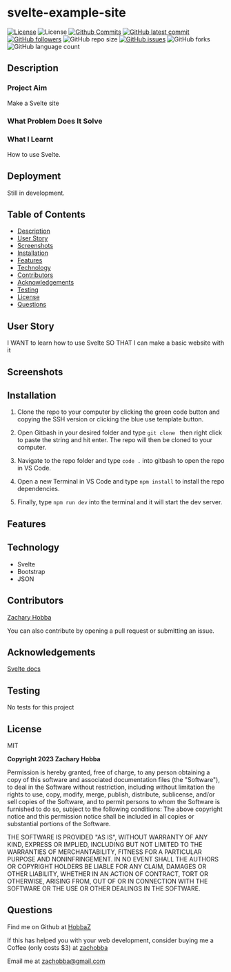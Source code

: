 # svelte-example-site

[![License](https://img.shields.io/badge/License-MIT-blue.svg)](https://choosealicense.com/licenses/mit/)
![License](https://img.shields.io/badge/Made%20with-Svelte-orange.svg)
[![Github Commits](https://img.shields.io/github/commit-activity/w/HobbaZ/svelte-example-site)](https://github.com/HobbaZ/svelte-example-site/commits)
[![GitHub latest commit](https://img.shields.io/github/last-commit/HobbaZ/svelte-example-site)](https://github.com/HobbaZ/svelte-example-site/branches)
[![GitHub followers](https://img.shields.io/github/followers/HobbaZ.svg)]()
![GitHub repo size](https://img.shields.io/github/repo-size/HobbaZ/svelte-example-site)
[![GitHub issues](https://img.shields.io/github/issues/HobbaZ/svelte-example-site)](https://img.shields.io/github/issues/HobbaZ/svelte-example-site)
![GitHub forks](https://img.shields.io/github/forks/HobbaZ/svelte-example-site)
![GitHub language count](https://img.shields.io/github/languages/count/HobbaZ/svelte-example-site)

## Description

### Project Aim

Make a Svelte site

### What Problem Does It Solve

### What I Learnt

How to use Svelte.

## Deployment

Still in development.

## Table of Contents

- [Description](#description)
- [User Story](#user-story)
- [Screenshots](#screenshots)
- [Installation](#installation)
- [Features](#features)
- [Technology](#technology)
- [Contributors](#contributors)
- [Acknowledgements](#acknowledgements)
- [Testing](#testing)
- [License](#license)
- [Questions](#questions)

## User Story

I WANT to learn how to use Svelte
SO THAT I can make a basic website with it

## Screenshots

## Installation

1. Clone the repo to your computer by clicking the green code button and copying the SSH version or clicking the blue use template button.

2. Open Gitbash in your desired folder and type `git clone ` then right click to paste the string and hit enter. The repo will then be cloned to your computer.

3. Navigate to the repo folder and type `code .` into gitbash to open the repo in VS Code.

4. Open a new Terminal in VS Code and type `npm install` to install the repo dependencies.

5. Finally, type `npm run dev` into the terminal and it will start the dev server.

## Features

## Technology

- Svelte
- Bootstrap
- JSON

## Contributors

[Zachary Hobba](https://github.com/HobbaZ)

You can also contribute by opening a pull request or submitting an issue.

## Acknowledgements

[Svelte docs](https://svelte.dev/)

## Testing

No tests for this project

## License

MIT

**Copyright 2023 Zachary Hobba**

Permission is hereby granted, free of charge, to any person obtaining a copy of this software and associated documentation files (the "Software"), to deal in the Software without restriction, including without limitation the rights to use, copy, modify, merge, publish, distribute, sublicense, and/or sell copies of the Software, and to permit persons to whom the Software is furnished to do so, subject to the following conditions:
The above copyright notice and this permission notice shall be included in all copies or substantial portions of the Software.

THE SOFTWARE IS PROVIDED "AS IS", WITHOUT WARRANTY OF ANY KIND, EXPRESS OR IMPLIED, INCLUDING BUT NOT LIMITED TO THE WARRANTIES OF MERCHANTABILITY, FITNESS FOR A PARTICULAR PURPOSE AND NONINFRINGEMENT. IN NO EVENT SHALL THE AUTHORS OR COPYRIGHT HOLDERS BE LIABLE FOR ANY CLAIM, DAMAGES OR OTHER LIABILITY, WHETHER IN AN ACTION OF CONTRACT, TORT OR OTHERWISE, ARISING FROM, OUT OF OR IN CONNECTION WITH THE SOFTWARE OR THE USE OR OTHER DEALINGS IN THE SOFTWARE.

## Questions

Find me on Github at [HobbaZ](https://github.com/HobbaZ)

If this has helped you with your web development, consider buying me a Coffee (only costs $3) at [zachobba](https://buymeacoffee.com/zachobbaS)

Email me at [zachobba@gmail.com](zachobba@gmail.com)
